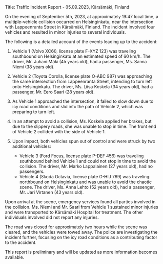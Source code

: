  Title: Traffic Incident Report - 05.09.2023, Kärsämäki, Finland

On the evening of September 5th, 2023, at approximately 19:47 local time, a multiple-vehicle collision occurred on Helsinginkatu, near the intersection with Lappeenranta Street in Kärsämäki, Finland. The incident involved four vehicles and resulted in minor injuries to several individuals.

The following is a detailed account of the events leading up to the accident:

1. Vehicle 1 (Volvo XC60, license plate F-XYZ 123) was traveling southbound on Helsinginkatu at an estimated speed of 60 km/h. The driver, Mr. Juhani Mäki (45 years old), had a passenger, Ms. Sanna Niemi (38 years old).

2. Vehicle 2 (Toyota Corolla, license plate O-ABC 987) was approaching the same intersection from Lappeenranta Street, intending to turn left onto Helsinginkatu. The driver, Ms. Liisa Koskela (34 years old), had a passenger, Mr. Eero Saari (28 years old).

3. As Vehicle 1 approached the intersection, it failed to slow down due to icy road conditions and slid into the path of Vehicle 2, which was preparing to turn left.

4. In an attempt to avoid a collision, Ms. Koskela applied her brakes, but due to the slippery roads, she was unable to stop in time. The front end of Vehicle 2 collided with the side of Vehicle 1.

5. Upon impact, both vehicles spun out of control and were struck by two additional vehicles:
   - Vehicle 3 (Ford Focus, license plate P-DEF 456) was traveling southbound behind Vehicle 1 and could not stop in time to avoid the collision. The driver, Mr. Marko Lappalainen (27 years old), had no passengers.
   - Vehicle 4 (Skoda Octavia, license plate G-HIJ 789) was traveling northbound on Helsinginkatu and was unable to avoid the chaotic scene. The driver, Ms. Anna Lehto (52 years old), had a passenger, Mr. Jari Virtanen (43 years old).

Upon arrival at the scene, emergency services found all parties involved in the collision. Ms. Niemi and Mr. Saari from Vehicle 1 sustained minor injuries and were transported to Kärsämäki Hospital for treatment. The other individuals involved did not report any injuries.

The road was closed for approximately two hours while the scene was cleared, and the vehicles were towed away. The police are investigating the incident further, focusing on the icy road conditions as a contributing factor to the accident.

This report is preliminary and will be updated as more information becomes available.